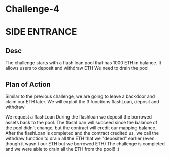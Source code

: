 # Challenge-4

# SIDE ENTRANCE

## Desc

The challenge starts with a flash loan pool that has 1000 ETH in balance.
It allows users to deposit and withdraw ETH
We need to drain the pool

## Plan of Action

Similar to the previous challenge, we are going to leave a backdoor and claim our ETH later. We will exploit the 3 functions flashLoan, deposit and withdraw

We request a flashLoan
During the flashloan we deposit the borrowed assets back to the pool. The flashLoan will succeed since the balance of the pool didn't change, but the contract will credit our mapping balance.
After the flashLoan is completed and the contract credited us, we call the withdraw function to drain all the ETH that we "deposited" earlier (even though it wasn't our ETH but we borrowed ETH)
The challenge is completed and we were able to drain all the ETH from the pool!! :)
